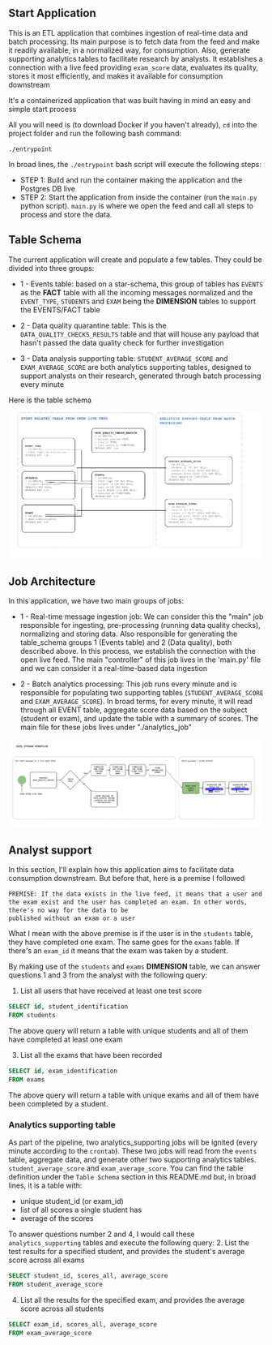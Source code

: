 ## Start Application
This is an ETL application that combines ingestion of real-time data and batch processing. Its main purpose is to fetch data from the feed and make it readily available, in a normalized way, for consumption. Also, generate supporting analytics tables to facilitate research by analysts. It establishes a connection with a live feed providing `exam_score` data, evaluates its quality, stores it most efficiently, and makes it available for consumption downstream

It's a containerized application that was built having in mind an easy and simple start process

All you will need is (to download Docker if you haven't already), `cd` into the project folder and run the following bash command:

```
./entrypoint
```

In broad lines, the `./entrypoint` bash script will execute the following steps:
* STEP 1: Build and run the container making the application and the Postgres DB live
* STEP 2: Start the application from inside the container (run the `main.py` python script). `main.py` is where we open the feed and call all steps to process and store the data.

## Table Schema
The current application will create and populate a few tables. They could be divided into three groups:

* 1 - Events table: based on a star-schema, this group of tables has `EVENTS` as the <strong>FACT</strong> table with all the incoming messages normalized and the `EVENT_TYPE`, `STUDENTS` and `EXAM` being the <strong>DIMENSION</strong> tables to support the EVENTS/FACT table

* 2 - Data quality quarantine table: This is the `DATA_QUALITY_CHECKS_RESULTS` table and that will house any payload that hasn't passed the data quality check for further investigation

* 3 - Data analysis supporting table: `STUDENT_AVERAGE_SCORE` and `EXAM_AVERAGE_SCORE` are both analytics supporting tables, designed to support analysts on their research, generated through batch processing every minute

Here is the table schema

![Table Schema](/diagrams/table_schema.jpg?raw=true "Table Schema")

## Job Architecture
In this application, we have two main groups of jobs:

* 1 - Real-time message ingestion job: We can consider this the "main" job responsible for ingesting, pre-processing (running data quality checks), normalizing and storing data. Also responsible for generating the table_schema groups 1 (Events table) and 2 (Data quality), both described above. In this process, we establish the connection with the open live feed. The main "controller" of this job lives in the 'main.py' file and we can consider it a real-time-based data ingestion

* 2 - Batch analytics processing: This job runs every minute and is responsible for populating two supporting tables (`STUDENT_AVERAGE_SCORE` and `EXAM_AVERAGE_SCORE`). In broad terms, for every minute, it will read through all EVENT table, aggregate score data based on the subject (student or exam), and update the table with a summary of scores. The main file for these jobs lives under "./analytics_job"
 
![Job Architecture](/diagrams/job_architecture.jpg?raw=true "Job Architecture")

## Analyst support
In this section, I'll explain how this application aims to facilitate data consumption downstream. But before that, here is a premise I followed 

```
PREMISE: If the data exists in the live feed, it means that a user and the exam exist and the user has completed an exam. In other words, there's no way for the data to be
published without an exam or a user
```

What I mean with the above premise is if the user is in the `students` table, they have completed one exam. The same goes for the `exams` table. If there's an `exam_id` it means that the exam was taken by a student.

By making use of the `students` and `exams` <strong>DIMENSION</strong> table, we can answer questions 1 and 3 from the analyst with the following query:

1. List all users that have received at least one test score
~~~~sql
SELECT id, student_identification
FROM students
~~~~
The above query will return a table with unique students and all of them have completed at least one exam

3. List all the exams that have been recorded
~~~~sql
SELECT id, exam_identification
FROM exams
~~~~
The above query will return a table with unique exams and all of them have been completed by a student.

### Analytics supporting table
As part of the pipeline, two analytics_supporting jobs will be ignited (every minute according to the `crontab`). These two jobs will read from the `events` table, aggregate data, and generate other two supporting analytics tables. `student_average_score` and `exam_average_score`.
You can find the table definition under the `Table Schema` section in this README.md but, in broad lines, it is a table with:
- unique student_id (or exam_id)
- list of all scores a single student has
- average of the scores

To answer questions number 2 and 4, I would call these `analytics_supporting` tables and execute the following query:
2. List the test results for a specified student, and provides the student's average score across all exams
~~~~sql
SELECT student_id, scores_all, average_score
FROM student_average_score
~~~~
4. List all the results for the specified exam, and provides the average score across all students
~~~~sql
SELECT exam_id, scores_all, average_score
FROM exam_average_score
~~~~